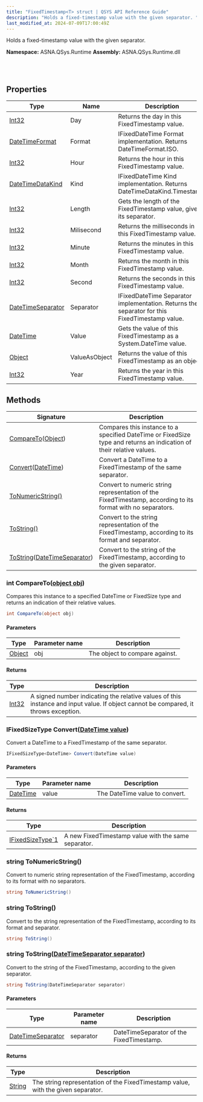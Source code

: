 ```yaml
---
title: "FixedTimestamp<T> struct | QSYS API Reference Guide"
description: "Holds a fixed-timestamp value with the given separator. "
last_modified_at: 2024-07-09T17:00:49Z
---
```


Holds a fixed-timestamp value with the given separator.

**Namespace:** ASNA.QSys.Runtime
**Assembly:** ASNA.QSys.Runtime.dll

<br>
<br>

## Properties

| Type | Name | Description
| --- | --- | --- 
| [Int32](https://learn.microsoft.com/en-us/dotnet/csharp/language-reference/builtin-types/integral-numeric-types) | Day | Returns the day in this FixedTimestamp value. |
| [DateTimeFormat](/reference/datagate/datagate-common/date-time-format.html) | Format | IFixedDateTime Format implementation. Returns DateTimeFormat.ISO. |
| [Int32](https://learn.microsoft.com/en-us/dotnet/csharp/language-reference/builtin-types/integral-numeric-types) | Hour | Returns the hour in this FixedTimestamp value. |
| [DateTimeDataKind](/reference/runtime/qsys-runtime/date-time-data-kind.html) | Kind | IFixedDateTime Kind implementation. Returns DateTimeDataKind.Timestamp. |
| [Int32](https://learn.microsoft.com/en-us/dotnet/csharp/language-reference/builtin-types/integral-numeric-types) | Length | Gets the length of the FixedTimestamp value, given its separator. |
| [Int32](https://learn.microsoft.com/en-us/dotnet/csharp/language-reference/builtin-types/integral-numeric-types) | Milisecond | Returns the milliseconds in this FixedTimestamp value. |
| [Int32](https://learn.microsoft.com/en-us/dotnet/csharp/language-reference/builtin-types/integral-numeric-types) | Minute | Returns the minutes in this FixedTimestamp value. |
| [Int32](https://learn.microsoft.com/en-us/dotnet/csharp/language-reference/builtin-types/integral-numeric-types) | Month | Returns the month in this FixedTimestamp value. |
| [Int32](https://learn.microsoft.com/en-us/dotnet/csharp/language-reference/builtin-types/integral-numeric-types) | Second | Returns the seconds in this FixedTimestamp value. |
| [DateTimeSeparator](/reference/runtime/qsys-runtime/date-time-separator.html) | Separator | IFixedDateTime Separator implementation. Returns the separator for this FixedTimestamp value. |
| [DateTime](https://docs.microsoft.com/en-us/dotnet/api/system.datetime) | Value | Gets the value of this FixedTimestamp as a System.DateTime value. |
| [Object](https://docs.microsoft.com/en-us/dotnet/api/system.object) | ValueAsObject | Returns the value of this FixedTimestamp as an object. |
| [Int32](https://learn.microsoft.com/en-us/dotnet/csharp/language-reference/builtin-types/integral-numeric-types) | Year | Returns the year in this FixedTimestamp value. |

## Methods

| Signature | Description |
| --- | --- |
| [CompareTo](#int-comparetoobject-obj)([Object](https://docs.microsoft.com/en-us/dotnet/api/system.object)) | Compares this instance to a specified DateTime or FixedSize type and returns an indication of their relative values.
| [Convert](#ifixedsizetype-datetime-convertdatetime-value)([DateTime](https://docs.microsoft.com/en-us/dotnet/api/system.datetime)) | Convert a DateTime to a FixedTimestamp of the same separator.
| [ToNumericString()](#string-tonumericstring) | Convert to numeric string representation of the FixedTimestamp, according to its format with no separators.
| [ToString()](#string-tostring) | Convert to the string representation of the FixedTimestamp, according to its format and separator.
| [ToString](#string-tostringdatetimeseparator-separator)([DateTimeSeparator](/reference/runtime/qsys-runtime/date-time-separator.html)) | Convert to the string of the FixedTimestamp, according to the given separator.

### int CompareTo([object obj](https://docs.microsoft.com/en-us/dotnet/api/system.object))

Compares this instance to a specified DateTime or FixedSize type and returns an indication of their relative values.

```cs
int CompareTo(object obj)
```

#### Parameters

| Type | Parameter name | Description
| --- | --- | ---
| [Object](https://docs.microsoft.com/en-us/dotnet/api/system.object) | obj | The object to compare against.

#### Returns

| Type | Description
| --- | ---
| [Int32](https://docs.microsoft.com/en-us/dotnet/api/system.int32) | A signed number indicating the relative values of this instance and input value. If object cannot be compared, it throws exception.

### IFixedSizeType<DateTime> Convert([DateTime value](https://docs.microsoft.com/en-us/dotnet/api/system.datetime))

Convert a DateTime to a FixedTimestamp of the same separator.

```cs
IFixedSizeType<DateTime> Convert(DateTime value)
```

#### Parameters

| Type | Parameter name | Description
| --- | --- | ---
| [DateTime](https://docs.microsoft.com/en-us/dotnet/api/system.datetime) | value | The DateTime value to convert.

#### Returns

| Type | Description
| --- | ---
| [IFixedSizeType`1](/reference/runtime/qsys-runtime/i-fixed-size-type-1.html) | A new FixedTimestamp value with the same separator.

### string ToNumericString()

Convert to numeric string representation of the FixedTimestamp, according to its format with no separators.

```cs
string ToNumericString()
```

### string ToString()

Convert to the string representation of the FixedTimestamp, according to its format and separator.

```cs
string ToString()
```

### string ToString([DateTimeSeparator separator](/reference/runtime/qsys-runtime/date-time-separator.html))

Convert to the string of the FixedTimestamp, according to the given separator.

```cs
string ToString(DateTimeSeparator separator)
```

#### Parameters

| Type | Parameter name | Description
| --- | --- | ---
| [DateTimeSeparator](/reference/runtime/qsys-runtime/date-time-separator.html) | separator | DateTimeSeparator of the FixedTimestamp.

#### Returns

| Type | Description
| --- | ---
| [String](https://docs.microsoft.com/en-us/dotnet/api/system.string) | The string representation of the FixedTimestamp value, with the given separator.
